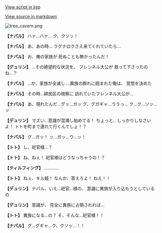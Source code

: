 [View script in lisp](../scripts/1250302.txt)

[View source in markdown](1250302.md)

![tree_cavern.png](../images/backgrounds/tree_cavern.png)

**【ナパル】**
ハァ…ハァ…
ク、クソッ！

**【ナパル】**
あ、あの時…
ラグナロクさえ来てくれていたら…

**【ナパル】**
お、俺の家族が
死ぬことも無かったんだ！

**【デュリン】**
…その絶望的な状況を、
フレンネル大公が
救って下さったのね…？

**【ナパル】**
…か、家族が全滅し
…異族の群れに囲まれた俺は、
覚悟を決めた

**【ナパル】**
その時…耕民区の視察に
訪れていたフレンネル大公が…

**【ナパル】**
あ、現れたんだ…グッ…ガッ
グ、グガギャ…ううっ…
ク…ク…ソッ…ッ

**【デュリン】**
マズい…意識が混濁し始めてる！
ちょっと、しっかりしなさいよ！
トトを町まで連れて行くんでしょ！？

**【ナパル】**
グ…ガッ！
ッ…ガッ…ウ…ッ！

**【トト】**
し、祀官様…？

**【トト】**
ね、ねぇ！
祀官様はどうなっちゃうの！？

**【ティルフィング】**
…………

**【トト】**
ねぇ、キル姫！
なんか、答えろよ！
ねえ！！

**【デュリン】**
ナパル、いえ…祀官…様の、
意識に異族が入り込もうとしているの

**【デュリン】**
意識が、
完全に異族に占領されれば…

**【トト】**
異族になる…の？
そ、そんな…祀官様！！

**【ナパル】**
グ…グギャ…ク、クソッ…！！